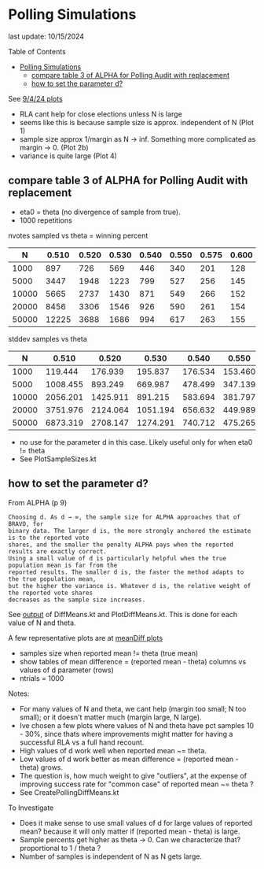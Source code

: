 # Polling Simulations
last update: 10/15/2024

Table of Contents
<!-- TOC -->
* [Polling Simulations](#polling-simulations)
  * [compare table 3 of ALPHA for Polling Audit with replacement](#compare-table-3-of-alpha-for-polling-audit-with-replacement)
  * [how to set the parameter d?](#how-to-set-the-parameter-d)
<!-- TOC -->

See [9/4/24 plots](https://docs.google.com/spreadsheets/d/1bw23WFTB4F0xEP2-TFEu293wKvBdh802juC7CeRjp-g/edit?gid=662624429#gid=662624429)

* RLA cant help for close elections unless N is large
* seems like this is because sample size is approx. independent of N (Plot 1)
* sample size approx 1/margin as N -> inf. Something more complicated as margin -> 0. (Plot 2b)
* variance is quite large (Plot 4)

## compare table 3 of ALPHA for Polling Audit with replacement

* eta0 = theta (no divergence of sample from true). 
* 1000 repetitions

nvotes sampled vs theta = winning percent

| N     | 0.510    | 0.520    | 0.530    | 0.540 | 0.550 | 0.575 | 0.600 | 0.650 | 0.7 |
|-------|----------|----------|----------|-------|-------|-------|-------|-------|-----|
| 1000  |      897 |      726 |      569 | 446   | 340   | 201   | 128   | 60    | 36  |
| 5000  |     3447 |     1948 |     1223 | 799   | 527   | 256   | 145   | 68    | 38  |
| 10000 |     5665 |     2737 |     1430 | 871   | 549   | 266   | 152   | 68    | 38  |
| 20000 |     8456 |     3306 |     1546 | 926   | 590   | 261   | 154   | 65    | 38  |
| 50000 |    12225 |     3688 |     1686 | 994   | 617   | 263   | 155   | 67    | 37  |


stddev samples vs theta 

| N      | 0.510    | 0.520    | 0.530    | 0.540   | 0.550   | 0.575   | 0.600   | 0.650  | 0.700  |
|--------|----------|----------|----------|---------|---------|---------|---------|--------|--------|
| 1000   | 119.444  | 176.939  | 195.837  | 176.534 | 153.460 | 110.204 | 78.946  | 40.537 | 24.501 |  
| 5000   | 1008.455 | 893.249  | 669.987  | 478.499 | 347.139 | 176.844 | 101.661 | 52.668 | 28.712 |  
| 10000  | 2056.201 | 1425.911 | 891.215  | 583.694 | 381.797 | 199.165 | 113.188 | 52.029 | 27.933 |  
| 20000  | 3751.976 | 2124.064 | 1051.194 | 656.632 | 449.989 | 190.791 | 123.333 | 47.084 | 28.173 |  
| 50000  | 6873.319 | 2708.147 | 1274.291 | 740.712 | 475.265 | 194.538 | 130.865 | 51.086 | 26.439 |

* no use for the parameter d in this case. Likely useful only for when eta0 != theta
* See PlotSampleSizes.kt

## how to set the parameter d?

From ALPHA (p 9)

````
Choosing d. As d → ∞, the sample size for ALPHA approaches that of BRAVO, for
binary data. The larger d is, the more strongly anchored the estimate is to the reported vote
shares, and the smaller the penalty ALPHA pays when the reported results are exactly correct.
Using a small value of d is particularly helpful when the true population mean is far from the
reported results. The smaller d is, the faster the method adapts to the true population mean,
but the higher the variance is. Whatever d is, the relative weight of the reported vote shares
decreases as the sample size increases.
````

See [output](DiffMeanOutput.txt) of DiffMeans.kt and PlotDiffMeans.kt. This is done for each value of
N and theta.

A few representative plots are at 
[meanDiff plots](https://docs.google.com/spreadsheets/d/1bw23WFTB4F0xEP2-TFEu293wKvBdh802juC7CeRjp-g/edit?gid=1185506629#gid=1185506629)

* samples size when reported mean != theta (true mean)
* show tables of mean difference = (reported mean - theta) columns vs values of d parameter (rows)
* ntrials = 1000

Notes:

* For many values of N and theta, we cant help (margin too small; N too small); or it doesn't matter much (margin large, N large).
* Ive chosen a few plots where values of N and theta have pct samples 10 - 30%, since thats where improvements might matter for having a successful RLA vs a full hand recount.
* High values of d work well when reported mean ~= theta. 
* Low values of d work better as mean difference = (reported mean - theta) grows.
* The question is, how much weight to give "outliers", at the expense of improving success rate for "common case" of reported mean ~= theta ?
* See CreatePollingDiffMeans.kt

To Investigate
* Does it make sense to use small values of d for large values of reported mean? because it will only matter if (reported mean - theta) is large.
* Sample percents get higher as theta -> 0. Can we characterize that? proportional to 1 / theta ?
* Number of samples is independent of N as N gets large.
